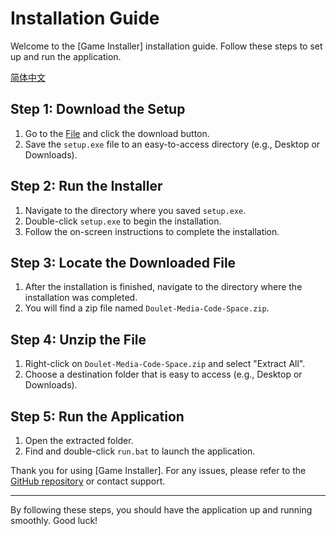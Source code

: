 # Installation Guide

Welcome to the [Game Installer] installation guide. Follow these steps to set up and run the application.

[简体中文](https://github.com/changcheng967/Game-Installer/blob/main/Chinese.md)

## Step 1: Download the Setup
1. Go to the [File](https://github.com/changcheng967/Game-Installer/blob/main/setup.exe) and click the download button.
2. Save the `setup.exe` file to an easy-to-access directory (e.g., Desktop or Downloads).

## Step 2: Run the Installer
1. Navigate to the directory where you saved `setup.exe`.
2. Double-click `setup.exe` to begin the installation.
3. Follow the on-screen instructions to complete the installation.

## Step 3: Locate the Downloaded File
1. After the installation is finished, navigate to the directory where the installation was completed.
2. You will find a zip file named `Doulet-Media-Code-Space.zip`.

## Step 4: Unzip the File
1. Right-click on `Doulet-Media-Code-Space.zip` and select "Extract All".
2. Choose a destination folder that is easy to access (e.g., Desktop or Downloads).

## Step 5: Run the Application
1. Open the extracted folder.
2. Find and double-click `run.bat` to launch the application.

Thank you for using [Game Installer]. For any issues, please refer to the [GitHub repository](https://github.com/changcheng967/Game-Installer) or contact support.

---

By following these steps, you should have the application up and running smoothly. Good luck!

